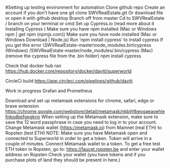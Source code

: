 #Setting up testing environment for automation
Clone github repo
Create an account if you don’t have one 
git clone  SWVRealEstate.git
Or download file or open it with github desktop
Branch off from master
Cd to SWVRealEstate /  branch on your terminal or cmd 
Set up Cypress.io  (read more about it Installing Cypress )
Make sure you have npm installed (Mac or Windows npm | get npm (npmjs.com)) 
Make sure you have node installed (Mac or Windows Download | Node.js)
Run ‘npm install cypress’ to install cypress
If you get this error 
\SWVRealEstate-master\node_modules\.bin\cypress (Windows)
/SWVRealEstate-master/node_modules/.bin/cypress (Mac)
(remove the cypress file from the .bin folder)
npm install cypress



Check that docker hub ran 
https://hub.docker.com/repository/docker/daviti/superworld

CircleCi build https://app.circleci.com/pipelines/github/daviti

Work in progress 
Grafan and Prometheus 



Download and set up metamask extensions for chrome, safari, edge or brave extension https://chrome.google.com/webstore/detail/metamask/nkbihfbeogaeaoehlefnkodbefgpgknn
When setting up the Metamask extension, make sure to save the 12 word passphrase in case you need to log in to your account.
Change  Metamask wallet (https://metamask.io) from Mainnet (real ETH) to Ropsten (test ETH) 
NOTE: Make sure you have Metamask open and connected to Superworld in order to get a token. Token will arrive in a couple of minutes.
Connect Metamask wallet to a token.
To get a free test ETH token  in Ropsten, go to: https://faucet.ropsten.be  and enter your wallet address on Ropsten
Check your wallet (you have tokens and if you purchase plots of land they should be present in here.)

